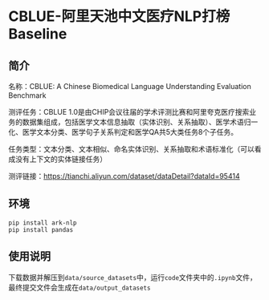# CBLUE-阿里天池中文医疗NLP打榜Baseline

## 简介

名称：CBLUE: A Chinese Biomedical Language Understanding Evaluation Benchmark

测评任务：CBLUE 1.0是由CHIP会议往届的学术评测比赛和阿里夸克医疗搜索业务的数据集组成，包括医学文本信息抽取（实体识别、关系抽取）、医学术语归一化、医学文本分类、医学句子关系判定和医学QA共5大类任务8个子任务。

任务类型：文本分类、文本相似、命名实体识别、关系抽取和术语标准化（可以看成没有上下文的实体链接任务）

测评链接：https://tianchi.aliyun.com/dataset/dataDetail?dataId=95414

## 环境

```
pip install ark-nlp
pip install pandas
```

## 使用说明

下载数据并解压到`data/source_datasets`中，运行`code`文件夹中的`.ipynb`文件，最终提交文件会生成在`data/output_datasets`

